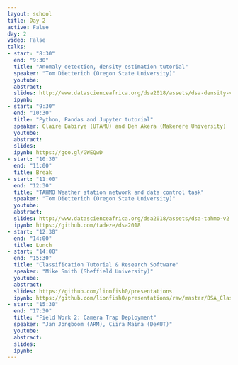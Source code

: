 ```yaml
---
layout: school
title: Day 2
active: False
day: 2
video: False
talks:
- start: "8:30"
  end: "9:30"
  title: "Anomaly detection, density estimation tutorial"
  speaker: "Tom Dietterich (Oregon State University)"
  youtube:
  abstract:
  slides: http://www.datascienceafrica.org/dsa2018/assets/dsa-density-v2.pdf
  ipynb:
- start: "9:30"
  end: "10:30"
  title: "Python, Pandas and Jupyter tutorial"
  speaker: Claire Babirye (UTAMU) and Ben Akera (Makerere University)
  youtube:
  abstract:
  slides:
  ipynb: https://goo.gl/GWEQwD
- start: "10:30"
  end: "11:00"
  title: Break
- start: "11:00"
  end: "12:30"
  title: "TAHMO Weather station network and data control task"
  speaker: "Tom Dietterich (Oregon State University)"
  youtube:
  abstract:
  slides: http://www.datascienceafrica.org/dsa2018/assets/dsa-tahmo-v2.pdf
  ipynb: https://github.com/tadeze/dsa2018
- start: "12:30"
  end: "14:00"
  title: Lunch
- start: "14:00"
  end: "15:30"
  title: "Classification Tutorial & Research Software"
  speaker: "Mike Smith (Sheffield University)"
  youtube:
  abstract:
  slides: https://github.com/lionfish0/presentations
  ipynb: https://github.com/lionfish0/presentations/raw/master/DSA_Classification_talk/ipython/Classification.ipynb
- start: "15:30"
  end: "17:30"
  title: "Field Work 2: Camera Trap Deployment"
  speaker: "Jan Jongboom (ARM), Ciira Maina (DeKUT)"
  youtube:
  abstract:
  slides:
  ipynb:
---
```

